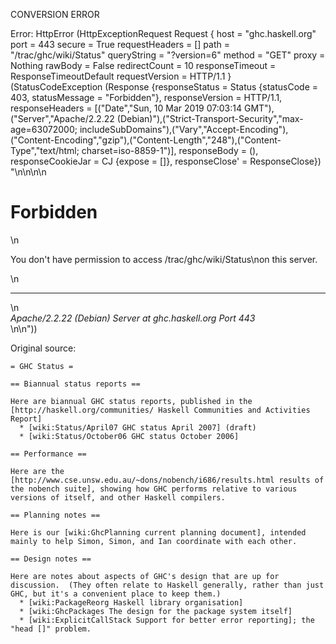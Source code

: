 CONVERSION ERROR

Error: HttpError (HttpExceptionRequest Request {
  host                 = "ghc.haskell.org"
  port                 = 443
  secure               = True
  requestHeaders       = []
  path                 = "/trac/ghc/wiki/Status"
  queryString          = "?version=6"
  method               = "GET"
  proxy                = Nothing
  rawBody              = False
  redirectCount        = 10
  responseTimeout      = ResponseTimeoutDefault
  requestVersion       = HTTP/1.1
}
 (StatusCodeException (Response {responseStatus = Status {statusCode = 403, statusMessage = "Forbidden"}, responseVersion = HTTP/1.1, responseHeaders = [("Date","Sun, 10 Mar 2019 07:03:14 GMT"),("Server","Apache/2.2.22 (Debian)"),("Strict-Transport-Security","max-age=63072000; includeSubDomains"),("Vary","Accept-Encoding"),("Content-Encoding","gzip"),("Content-Length","248"),("Content-Type","text/html; charset=iso-8859-1")], responseBody = (), responseCookieJar = CJ {expose = []}, responseClose' = ResponseClose}) "<!DOCTYPE HTML PUBLIC \"-//IETF//DTD HTML 2.0//EN\">\n<html><head>\n<title>403 Forbidden</title>\n</head><body>\n<h1>Forbidden</h1>\n<p>You don't have permission to access /trac/ghc/wiki/Status\non this server.</p>\n<hr>\n<address>Apache/2.2.22 (Debian) Server at ghc.haskell.org Port 443</address>\n</body></html>\n"))

Original source:

```trac
= GHC Status =

== Biannual status reports ==

Here are biannual GHC status reports, published in the [http://haskell.org/communities/ Haskell Communities and Activities Report]
  * [wiki:Status/April07 GHC status April 2007] (draft)
  * [wiki:Status/October06 GHC status October 2006]

== Performance ==

Here are the [http://www.cse.unsw.edu.au/~dons/nobench/i686/results.html results of the nobench suite], showing how GHC performs relative to various versions of itself, and other Haskell compilers.

== Planning notes ==

Here is our [wiki:GhcPlanning current planning document], intended mainly to help Simon, Simon, and Ian coordinate with each other.

== Design notes ==

Here are notes about aspects of GHC's design that are up for discussion.  (They often relate to Haskell generally, rather than just GHC, but it's a convenient place to keep them.)
  * [wiki:PackageReorg Haskell library organisation]
  * [wiki:GhcPackages The design for the package system itself]
  * [wiki:ExplicitCallStack Support for better error reporting]; the "head []" problem.
 

```
